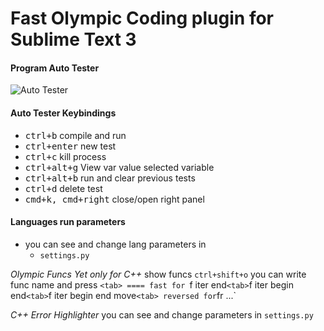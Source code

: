 Fast Olympic Coding plugin for Sublime Text 3
================
#### Program Auto Tester
 ![Auto Tester](https://github.com/Jatana/FastOlympicCoding/blob/master/ScreenShots/AutoTester.png)

#### Auto Tester Keybindings
 * <kbd>ctrl+b</kbd> compile and run
 * <kbd>ctrl+enter</kbd> new test
 * <kbd>ctrl+c</kbd> kill process
 * <kbd>ctrl+alt+g</kbd> View var value selected variable
 * <kbd>ctrl+alt+b</kbd> run and clear previous tests
 * <kbd>ctrl+d</kbd> delete test
 * <kbd>cmd+k, cmd+right</kbd> close/open right panel

#### Languages run parameters
 * you can see and change lang parameters in
   * `settings.py`


*Olympic Funcs*
  *Yet only for C++*
	show funcs
	  `ctrl+shift+o`
	you can write func name
	  and press `<tab>
	====
	fast for
	  `f iter end` <tab>
	  `f iter begin end` <tab>
	  `f iter begin end move` <tab>
	reversed for
	  `fr ...` <tab>


*C++ Error Highlighter*
	you can see and change parameters in 
		`settings.py`
